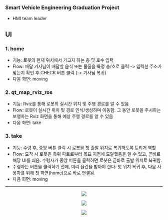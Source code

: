 ### Smart Vehicle Engineering Graduation Project
- HMI team leader

## UI
### 1. home
- 기능: 로봇의 현재 위치에서 가고자 하는 층 및 호수 입력
- Flow: 배달 기사님이 배달할 음식 또는 물품을 특정 층/호로 클릭 -> 입력한 주소가 맞는지 확인 후 CHECK 버튼 클릭 (-> 기사님 복귀)
- 다음 화면: moving

### 2. qt_map_rviz_ros
- 기능: Rviz를 통해 로봇의 실시간 위치 및 주행 경로를 알 수 있음
- Flow: 로봇이 실시간 위치 및 경로 인식/생성하며 이동함. 그 동안 로봇을 주시하는 보행자는 Rviz 화면을 통해 예상 주행 경로를 알 수 있음
- 다음 화면: take

### 3. take
- 기능: 수령 후, 중앙 버튼 클릭 시 로봇을 첫 출발 위치로 복귀하도록 트리거 역할 
- Flow: 도착 시 로봇은 측위 파트로부터 목표 지점에 도달했음을 알 수 있고, 곧바로 해당 UI를 띄움. 수령자가 중앙 버튼을 클릭하면 로봇은 곧바로 출발 위치로 복귀함.
- 수령자는 버튼을 클릭하기 전에, 미리 물건을 받아야 한다. 첫 위치 복귀 후, 다음 사용자를 위해 첫 화면(home)으로 바로 연결됨.
- 다음 화면: moving

---

<p align="center">
  <img src="https://github.com/ohmywans/SVE_graduation_project/assets/104372864/06262431-d127-46f4-a90b-f688a5152f0e">
</p>

<p align="center">
  <img src="https://github.com/ohmywans/SVE_graduation_project/assets/104372864/877235b7-25b6-44f3-87e3-bdf01f4876d7">
</p>

<p align="center">
  <img src="https://github.com/ohmywans/SVE_graduation_project/assets/104372864/ed9e630a-63b7-4f41-8311-46774692d289">
</p>
